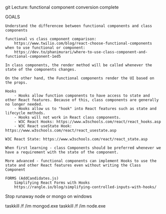 
git Lecture: functional component conversion complete

GOALS

    Understand the differencee between functional components and class components

    functional vs class component comparison: 
        https://www.twilio.com/blog/react-choose-functional-components 
    when to use functional or component:
        https://dev.to/phanimurari/where-to-use-class-component-and-functional-component-1ed5

    In class components, the render method will be called whenever the state of the components changes.

    On the other hand, the Functional components render the UI based on the props.

    Hooks
        - Hooks allow function components to have access to state and other React features. Because of this, class components are generally no longer needed.
        - Hooks allow us to "hook" into React features such as state and lifecycle methods.
        - Hooks will not work in React class components.
        - W3C React Hooks: https://www.w3schools.com/react/react_hooks.asp
        - W3C React useState Hook: https://www.w3schools.com/react/react_usestate.asp

    W3C React State: https://www.w3schools.com/react/react_state.asp

    When first learning - class Components should be preferred whenever we have a requirement with the state of the component.

    More advanced - functional components can implement Hooks to use the state and other React features even without writing the Class Component

    FORMS (AddCandidates.js)
        Simplifying React Forms with Hooks
        https://rangle.io/blog/simplifying-controlled-inputs-with-hooks/



Stop runaway node or mongo on windows

taskkill /f /im mongod.exe
taskkill /f /im node.exe

